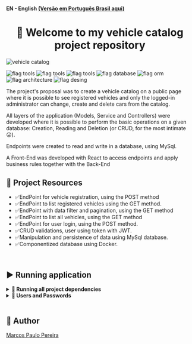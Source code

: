 #### EN - English [(Versão em Português Brasil aqui)](https://github.com/m4rcos-dev/FullStack-vehicle-catalog/blob/main/README_pt-br.md)

<h1 align="center">🎉 Welcome to my vehicle catalog project repository </h1>

![vehicle catalog](https://user-images.githubusercontent.com/104791582/228703451-681772cd-c984-401f-9481-67024a082ee7.gif)

![flag tools](https://img.shields.io/badge/Tools-%20Docker%20|%20.NET-9cf) ![flag tools](https://img.shields.io/badge/Languages-JavaScript%20|%20C%23-yellow) ![flag tools](https://img.shields.io/badge/Frameworks-Identity%20|%20JWT%20|%20React-yelow) ![flag database](https://img.shields.io/badge/Database-MySql-green) ![flag orm](https://img.shields.io/badge/ORM-Entity-blue) ![flag architecture](https://img.shields.io/badge/Architecture-P.O.O%20|%20MSC-orange) ![flag desing](https://img.shields.io/badge/Design%20Patterns-S.O.L.I.D-brown)

<p>The project's proposal was to create a vehicle catalog on a public page where it is possible to see registered vehicles and only the logged-in administrator can change, create and delete cars from the catalog.</p>
<p>All layers of the application (Models, Service and Controllers) were developed where it is possible to perform the basic operations on a given database: Creation, Reading and Deletion (or CRUD, for the most intimate 😜).</p >
<p>Endpoints were created to read and write in a database, using MySql.</p>
<p>A Front-End was developed with React to access endpoints and apply business rules together with the Back-End</p>

## 🔨 Project Resources

<ul>
<li>✅EndPoint for vehicle registration, using the POST method</li>
<li>✅EndPoint to list registered vehicles using the GET method.</li>
<li>✅EndPoint with data filter and pagination, using the GET method</li>
<li>✅EndPoint to list all vehicles, using the GET method</li>
<li>✅EndPoint for user login, using the POST method.</li>
<li>✅CRUD validations, user using token with JWT.</li>
<li>✅Manipulation and persistence of data using MySql database.</li>
<li>✅Componentized database using Docker.</li>
</ul>
<br>

## ▶️ Running application

<details>
   <summary><strong>🐳 Running all project dependencies</strong></summary><br />

   ## Utilities needed

   To run the application it is necessary to have `Docker`, `dotnet sdk` and `node` installed on the machine.

   ### The application is divided into 3 layers:
   - Database in MySql componentized in Docker.
   - BackEnd using the dotnet sdk framework.
   - FronteEnd using node and react frameworks.

   > Initially run the `database` in the folder that is in the root of the project then with the command below to upload the database.
   ````
   docker-compose up -d
   ````
   - Remember to stop `mysql` if you are using it locally on the default port (`3306`), or adapt it, if you want to use the application in containers
   - These services will initialize a container called `db_vehicles_catalog`.

   > After the container and the database are still running in the root of the folder, enter the `backEnd` folder and run the `migrations` to populate the `database` with the command:
````
dotnet ef database update
````

   > After running the `migrations` correctly run the command:
````
dotnet run.
````
   - It will build and run the backEnd application on ports 7267 and 5000.
   - Thus giving access to endpoints
   - `/Vehicle` with the `GET` `POST` methods and `/Vheicle/{id}` with the `GET` `PUT` `DELETE` methods.

   > In a new terminal go back to the root of the project and enter the folder called `frontEnd`

   > Install the dependencies with:
````
npm install
````

   > After installation run the application with the command:
````
npm start
````
   - the application will open in the browser running on `localhost:3000`

   ⚠ Warning ⚠ Do not run the npm audit fix command! It updates several project dependencies, and this update causes conflicts with the evaluator.

   ⚠ Warning ⚠ If you are using macOS and running `docker-compose up -d` you get the following error:

   ~~~bash
   The Compose file './docker-compose.yml' is invalid because:
   Unsupported config option for services.db: 'platform'
   Unsupported config option for services.node: 'platform'
   ~~~

> 2 possible solutions were found for this problem:
> 1. You can manually add the `platform: linux/amd64` option to the database service in the project's docker-compose.yml file, but this is a local solution and you should reproduce this for other projects.
> 2. You can manually add the line `export DOCKER_DEFAULT_PLATFORM=linux/amd64` to your computer's .bashrc, .zshenv or .zshrc files, this is a global solution.
> The solutions were based on [this source](https://stackoverflow.com/a/69636473).



✨ **Tip:** The `Remote - Containers` extension is indicated so that you can access Docker containers directly in VS Code, as you do with your local files.

<img src="https://user-images.githubusercontent.com/104791582/213542711-a092f145-a6e3-4172-89f4-417379cfefae.png" width="800px" >

</details>
<details>
   <summary><strong>🏦 Users and Passwords</strong></summary><br />

   The application has a pre-registered default user and password and with its admin permissions activated in the bank. Use to test the application.

   > Email: admin@admin.com

   > Password: @Admin123

   The database uses docker already with the environment and data persistence variables, but below are the variables for a local configuration.

   ```
       MYSQL_DATABASE: vehicleCatalog
       MYSQL_USER: root
       MYSQL_PASSWORD: password
       MYSQL_HOST: localhost
       MYSQL_ROOT_PASSWORD: password
   ```
</details>
</br>

## 🧔 Author

<div class="badge-base LI-profile-badge" data-locale="en_US" data-size="medium" data-theme="dark" data-type="VERTICAL" data-vanity="dev-marcospaulo " data-version="v1"><a class="badge-base__link LI-simple-link" href="https://br.linkedin.com/in/dev-marcospaulo?trk=profile-badge">Marcos Paulo Pereira</a></div>
